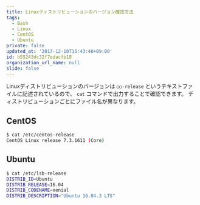 ```yaml
---
title: Linuxディストリビューションのバージョン確認方法
tags:
  - Bash
  - Linux
  - CentOS
  - Ubuntu
private: false
updated_at: '2017-12-10T15:43:40+09:00'
id: b55243dc32f7edacfb18
organization_url_name: null
slide: false
---
```

Linuxディストリビューションのバージョンは `○○-release` というテキストファイルに記述されているので、 `cat` コマンドで出力することで確認できます。
ディストリビューションごとにファイル名が異なります。

## CentOS

```bash
$ cat /etc/centos-release
CentOS Linux release 7.3.1611 (Core)
```

## Ubuntu

```bash
$ cat /etc/lsb-release
DISTRIB_ID=Ubuntu
DISTRIB_RELEASE=16.04
DISTRIB_CODENAME=xenial
DISTRIB_DESCRIPTION="Ubuntu 16.04.3 LTS"
```
